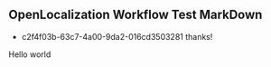 ## OpenLocalization Workflow Test MarkDown
* c2f4f03b-63c7-4a00-9da2-016cd3503281 
thanks!

Hello world